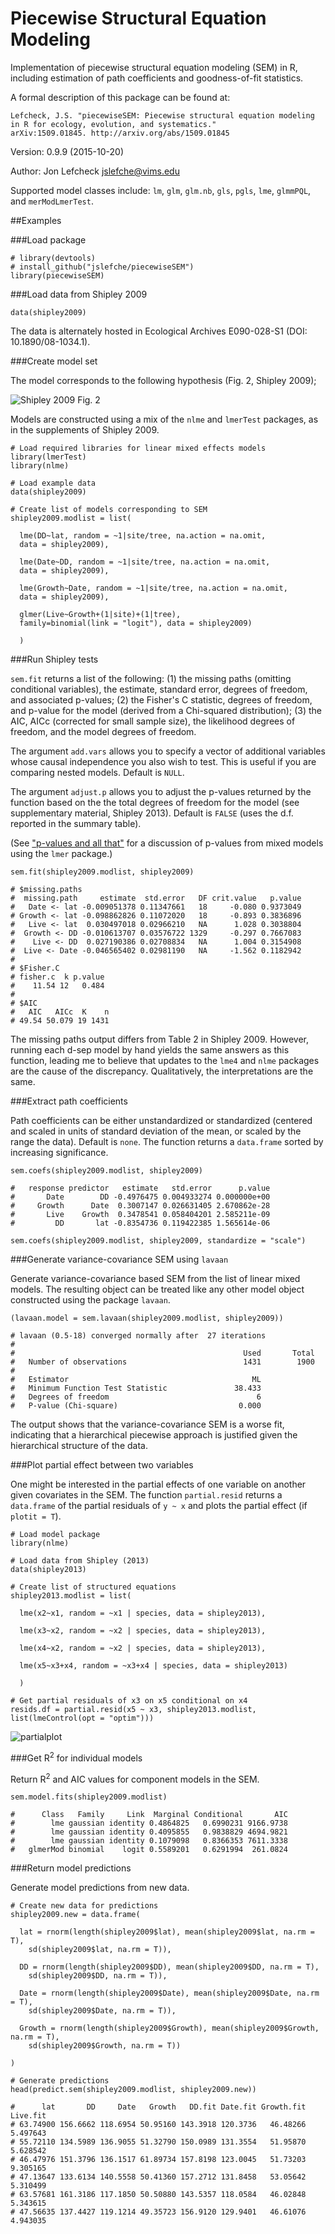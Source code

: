 # Piecewise Structural Equation Modeling

  Implementation of piecewise structural equation modeling (SEM) in R, including estimation of path coefficients and goodness-of-fit statistics. 
  
  A formal description of this package can be found at:
  
    Lefcheck, J.S. "piecewiseSEM: Piecewise structural equation modeling in R for ecology, evolution, and systematics." 
    arXiv:1509.01845. http://arxiv.org/abs/1509.01845

Version: 0.9.9 (2015-10-20)

Author: Jon Lefcheck <jslefche@vims.edu>

Supported model classes include: `lm`, `glm`, `glm.nb`, `gls`, `pgls`, `lme`, `glmmPQL`, and `merModLmerTest`.

##Examples

###Load package

```
# library(devtools)
# install_github("jslefche/piecewiseSEM")
library(piecewiseSEM)
```

###Load data from Shipley 2009

```
data(shipley2009)
```
The data is alternately hosted in Ecological Archives E090-028-S1 (DOI: 10.1890/08-1034.1).

###Create model set

The model corresponds to the following hypothesis (Fig. 2, Shipley 2009);

![Shipley 2009 Fig. 2](http://www.esajournals.org/na101/home/literatum/publisher/esa/journals/content/ecol/2009/00129658-90.2/08-1034.1/production/images/large/i0012-9658-90-2-363-f02.jpeg)

Models are constructed using a mix of the `nlme` and `lmerTest` packages, as in the supplements of Shipley 2009. 

```
# Load required libraries for linear mixed effects models
library(lmerTest)
library(nlme)

# Load example data
data(shipley2009)

# Create list of models corresponding to SEM
shipley2009.modlist = list(

  lme(DD~lat, random = ~1|site/tree, na.action = na.omit, 
  data = shipley2009),
  
  lme(Date~DD, random = ~1|site/tree, na.action = na.omit, 
  data = shipley2009),
  
  lme(Growth~Date, random = ~1|site/tree, na.action = na.omit, 
  data = shipley2009),
  
  glmer(Live~Growth+(1|site)+(1|tree), 
  family=binomial(link = "logit"), data = shipley2009) 
  
  )
```

###Run Shipley tests

`sem.fit` returns a list of the following:
(1) the missing paths (omitting conditional variables), the estimate, standard error, degrees of freedom, and associated p-values;
(2) the Fisher's C statistic, degrees of freedom, and p-value for the model (derived from a Chi-squared distribution);
(3) the AIC, AICc (corrected for small sample size), the likelihood degrees of freedom, and the model degrees of freedom.

The argument `add.vars` allows you to specify a vector of additional variables whose causal independence you also wish to test. This is useful if you are comparing nested models. Default is `NULL`.

The argument `adjust.p` allows you to adjust the p-values returned by the function based on the the total degrees of freedom for the model (see supplementary material, Shipley 2013). Default is `FALSE` (uses the d.f. reported in the summary table).

(See ["p-values and all that"](https://stat.ethz.ch/pipermail/r-help/2006-May/094765.html) for a discussion of p-values from mixed models using the `lmer` package.)

```
sem.fit(shipley2009.modlist, shipley2009)

# $missing.paths
#  missing.path     estimate  std.error   DF crit.value   p.value
#   Date <- lat -0.009051378 0.11347661   18     -0.080 0.9373049
# Growth <- lat -0.098862826 0.11072020   18     -0.893 0.3836896
#   Live <- lat  0.030497018 0.02966210   NA      1.028 0.3038804
#  Growth <- DD -0.010613707 0.03576722 1329     -0.297 0.7667083
#    Live <- DD  0.027190386 0.02708834   NA      1.004 0.3154908
#  Live <- Date -0.046565402 0.02981190   NA     -1.562 0.1182942
# 
# $Fisher.C
# fisher.c  k p.value
#    11.54 12   0.484
# 
# $AIC
#   AIC   AICc  K    n
# 49.54 50.079 19 1431
```

The missing paths output differs from Table 2 in Shipley 2009. However, running each d-sep model by hand yields the same answers as this function, leading me to believe that updates to the `lme4` and `nlme` packages are the cause of the discrepancy. Qualitatively, the interpretations are the same.

###Extract path coefficients

Path coefficients can be either unstandardized or standardized (centered and scaled in units of standard deviation of the mean, or scaled by the range the data). Default is `none`. The function returns a `data.frame` sorted by increasing significance.

```
sem.coefs(shipley2009.modlist, shipley2009)

#   response predictor   estimate   std.error      p.value
#       Date        DD -0.4976475 0.004933274 0.000000e+00
#     Growth      Date  0.3007147 0.026631405 2.670862e-28
#       Live    Growth  0.3478541 0.058404201 2.585211e-09
#         DD       lat -0.8354736 0.119422385 1.565614e-06

sem.coefs(shipley2009.modlist, shipley2009, standardize = "scale")
```

###Generate variance-covariance SEM using `lavaan`

Generate variance-covariance based SEM from the list of linear mixed models. The resulting object can be treated like any other model object constructed using the package `lavaan`.

```
(lavaan.model = sem.lavaan(shipley2009.modlist, shipley2009))

# lavaan (0.5-18) converged normally after  27 iterations
# 
#                                                   Used       Total
#   Number of observations                          1431        1900
# 
#   Estimator                                         ML
#   Minimum Function Test Statistic               38.433
#   Degrees of freedom                                 6
#   P-value (Chi-square)                           0.000

```
The output shows that the variance-covariance SEM is a worse fit, indicating that a hierarchical piecewise approach is justified given the hierarchical structure of the data.

###Plot partial effect between two variables

One might be interested in the partial effects of one variable on another given covariates in the SEM. The function `partial.resid` returns a `data.frame` of the partial residuals of `y ~ x` and plots the partial effect (if `plotit = T`).

```
# Load model package
library(nlme)

# Load data from Shipley (2013)
data(shipley2013) 

# Create list of structured equations
shipley2013.modlist = list(

  lme(x2~x1, random = ~x1 | species, data = shipley2013),
  
  lme(x3~x2, random = ~x2 | species, data = shipley2013),
  
  lme(x4~x2, random = ~x2 | species, data = shipley2013),
  
  lme(x5~x3+x4, random = ~x3+x4 | species, data = shipley2013)
  
  )

# Get partial residuals of x3 on x5 conditional on x4
resids.df = partial.resid(x5 ~ x3, shipley2013.modlist, list(lmeControl(opt = "optim")))
```
![partialplot](https://raw.githubusercontent.com/jslefche/jslefche.github.io/master/img/shipley2013_pplot.jpeg)

###Get R<sup>2</sup> for individual models 

Return R<sup>2</sup> and AIC values for component models in the SEM.

```
sem.model.fits(shipley2009.modlist)

#      Class   Family     Link  Marginal Conditional       AIC
#        lme gaussian identity 0.4864825   0.6990231 9166.9738
#        lme gaussian identity 0.4095855   0.9838829 4694.9821
#        lme gaussian identity 0.1079098   0.8366353 7611.3338
#   glmerMod binomial    logit 0.5589201   0.6291994  261.0824
```
###Return model predictions

Generate model predictions from new data.

```
# Create new data for predictions
shipley2009.new = data.frame(
  
  lat = rnorm(length(shipley2009$lat), mean(shipley2009$lat, na.rm = T), 
    sd(shipley2009$lat, na.rm = T)),
  
  DD = rnorm(length(shipley2009$DD), mean(shipley2009$DD, na.rm = T), 
    sd(shipley2009$DD, na.rm = T)),
    
  Date = rnorm(length(shipley2009$Date), mean(shipley2009$Date, na.rm = T), 
    sd(shipley2009$Date, na.rm = T)),
    
  Growth = rnorm(length(shipley2009$Growth), mean(shipley2009$Growth, na.rm = T), 
    sd(shipley2009$Growth, na.rm = T))
  
)

# Generate predictions
head(predict.sem(shipley2009.modlist, shipley2009.new))

#      lat       DD     Date   Growth   DD.fit Date.fit Growth.fit Live.fit
# 63.74900 156.6662 118.6954 50.95160 143.3918 120.3736   46.48266 5.497643
# 55.72110 134.5989 136.9055 51.32790 150.0989 131.3554   51.95870 5.628542
# 46.47976 151.3796 136.1517 61.89734 157.8198 123.0045   51.73203 9.305165
# 47.13647 133.6134 140.5558 50.41360 157.2712 131.8458   53.05642 5.310499
# 63.57681 161.3186 117.1850 50.50880 143.5357 118.0584   46.02848 5.343615
# 47.56635 137.4427 119.1214 49.35723 156.9120 129.9401   46.61076 4.943035
```
